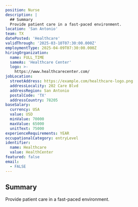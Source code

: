```yaml
---
position: Nurse
description: |
  ## Summary
  Provide patient care in a fast-paced environment.
location: 'San Antonio'
team: TX
datePosted: 'Healthcare'
validThrough: '2025-03-10T07:30:00.000Z'
employmentType: 2025-04-09T07:30:00.000Z
hiringOrganization:
  name: FULL_TIME
  sameAs: 'Healthcare Center'
  logo: >-
    https://www.healthcarecenter.com/
jobLocation:
  streetAddress: https://example.com/healthcare-logo.png
  addressLocality: 202 Care Blvd
  addressRegion: San Antonio
  postalCode: 'TX'
  addressCountry: 78205
baseSalary:
  currency: USA
  value: USD
  minValue: 70000
  maxValue: 65000
  unitText: 75000
experienceRequirements: YEAR
occupationalCategory: entryLevel
identifier:
  name: Healthcare
  value: HealthCenter
featured: false
email:
  - FALSE
---
```



## Summary
Provide patient care in a fast-paced environment.
